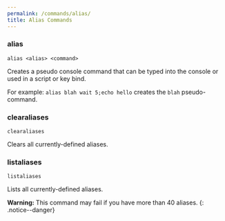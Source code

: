 ```yaml
---
permalink: /commands/alias/
title: Alias Commands
---
```


### alias
```
alias <alias> <command>
```
Creates a pseudo console command that can be typed into the console or used in a script or key bind.

For example: `alias blah wait 5;echo hello` creates the `blah` pseudo-command.

### clearaliases
```
clearaliases
```
Clears all currently-defined aliases.

### listaliases
```
listaliases
```
Lists all currently-defined aliases.

**Warning:** This command may fail if you have more than 40 aliases.
{: .notice--danger}
